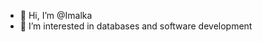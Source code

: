 - 👋 Hi, I’m @Imalka
- 👀 I’m interested in databases and software development

<!---
ImalkaPrasadini/ImalkaPrasadini is a ✨ special ✨ repository because its `README.md` (this file) appears on your GitHub profile.
You can click the Preview link to take a look at your changes.
--->

